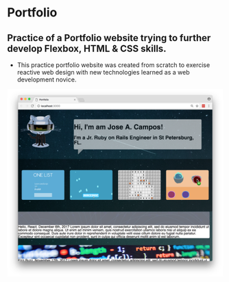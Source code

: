 # Portfolio

## Practice of a Portfolio website trying to further develop Flexbox, HTML & CSS skills.

- This practice portfolio website was created from scratch to exercise reactive web design with new technologies learned as a web development novice.

![](https://raw.githubusercontent.com/camposja/portfolio/master/docs/Screen%20Shot%202017-05-08%20at%208.21.38%20PM.png)
